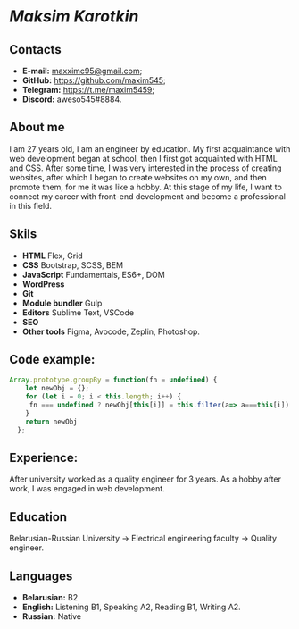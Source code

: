 # *Maksim Karotkin*

## Contacts
+ __E-mail:__ maxximc95@gmail.com;
+ __GitHub:__ https://github.com/maxim545;
+ __Telegram:__ https://t.me/maxim5459;
+ __Discord:__ aweso545#8884.

## About me

I am 27 years old, I am an engineer by education. My first acquaintance with web development began at school, then I first got acquainted with HTML and CSS. After some time, I was very interested in the process of creating websites, after which I began to create websites on my own, and then promote them, for me it was like a hobby.
At this stage of my life, I want to connect my career with front-end development and become a professional in this field.

## Skils
+ __HTML__ Flex, Grid
+ __CSS__ Bootstrap, SCSS, BEM
+ __JavaScript__ Fundamentals, ES6+, DOM
+ __WordPress__ 
+ __Git__
+ __Module bundler__ Gulp
+ __Editors__ Sublime Text, VSCode
+ __SEO__
+ __Other tools__ Figma, Avocode, Zeplin, Photoshop.


## Code example:
``` js
Array.prototype.groupBy = function(fn = undefined) {
    let newObj = {};
    for (let i = 0; i < this.length; i++) {
     fn === undefined ? newObj[this[i]] = this.filter(a=> a===this[i]) : newObj[fn(this[i])] = this.filter(a=> fn(a)===fn(this[i]))
    } 
    return newObj
  };
```

## Experience:
After university worked as a quality engineer for 3 years. As a hobby after work, I was engaged in web development. 


## Education
Belarusian-Russian University -> Electrical engineering faculty -> Quality engineer.

## Languages
+ __Belarusian:__ B2
+ __English:__ Listening B1, Speaking A2, Reading B1, Writing A2.
+ __Russian:__ Native
